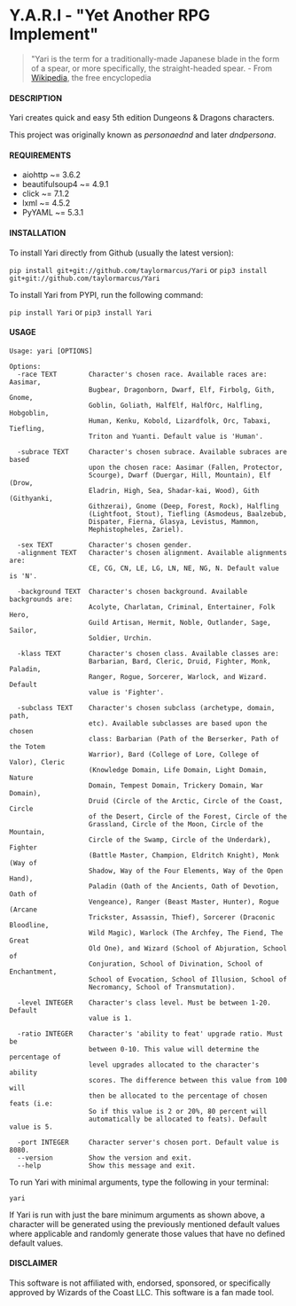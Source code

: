 # Y.A.R.I - "Yet Another RPG Implement"


> "Yari is the term for a traditionally-made Japanese blade in the form of a spear, or more specifically, the straight-headed spear. - From [Wikipedia](http://www.wikipedia.org), the free encyclopedia


#### DESCRIPTION

Yari creates quick and easy 5th edition Dungeons & Dragons characters.

This project was originally known as *personaednd* and later *dndpersona*.


#### REQUIREMENTS
  
  * aiohttp ~= 3.6.2
  * beautifulsoup4 ~= 4.9.1
  * click ~= 7.1.2
  * lxml ~= 4.5.2
  * PyYAML ~= 5.3.1


#### INSTALLATION

To install Yari directly from Github (usually the latest version):

```pip install git+git://github.com/taylormarcus/Yari``` or ```pip3 install git+git://github.com/taylormarcus/Yari```

To install Yari from PYPI, run the following command:

```pip install Yari``` or ```pip3 install Yari```


#### USAGE

```
Usage: yari [OPTIONS]

Options:
  -race TEXT        Character's chosen race. Available races are: Aasimar,
                    Bugbear, Dragonborn, Dwarf, Elf, Firbolg, Gith, Gnome,
                    Goblin, Goliath, HalfElf, HalfOrc, Halfling, Hobgoblin,
                    Human, Kenku, Kobold, Lizardfolk, Orc, Tabaxi, Tiefling,
                    Triton and Yuanti. Default value is 'Human'.

  -subrace TEXT     Character's chosen subrace. Available subraces are based
                    upon the chosen race: Aasimar (Fallen, Protector,
                    Scourge), Dwarf (Duergar, Hill, Mountain), Elf (Drow,
                    Eladrin, High, Sea, Shadar-kai, Wood), Gith (Githyanki,
                    Githzerai), Gnome (Deep, Forest, Rock), Halfling
                    (Lightfoot, Stout), Tiefling (Asmodeus, Baalzebub,
                    Dispater, Fierna, Glasya, Levistus, Mammon,
                    Mephistopheles, Zariel).

  -sex TEXT         Character's chosen gender.
  -alignment TEXT   Character's chosen alignment. Available alignments are:
                    CE, CG, CN, LE, LG, LN, NE, NG, N. Default value is 'N'.

  -background TEXT  Character's chosen background. Available backgrounds are:
                    Acolyte, Charlatan, Criminal, Entertainer, Folk Hero,
                    Guild Artisan, Hermit, Noble, Outlander, Sage, Sailor,
                    Soldier, Urchin.

  -klass TEXT       Character's chosen class. Available classes are:
                    Barbarian, Bard, Cleric, Druid, Fighter, Monk, Paladin,
                    Ranger, Rogue, Sorcerer, Warlock, and Wizard. Default
                    value is 'Fighter'.

  -subclass TEXT    Character's chosen subclass (archetype, domain, path,
                    etc). Available subclasses are based upon the chosen
                    class: Barbarian (Path of the Berserker, Path of the Totem
                    Warrior), Bard (College of Lore, College of Valor), Cleric
                    (Knowledge Domain, Life Domain, Light Domain, Nature
                    Domain, Tempest Domain, Trickery Domain, War Domain),
                    Druid (Circle of the Arctic, Circle of the Coast, Circle
                    of the Desert, Circle of the Forest, Circle of the
                    Grassland, Circle of the Moon, Circle of the Mountain,
                    Circle of the Swamp, Circle of the Underdark), Fighter
                    (Battle Master, Champion, Eldritch Knight), Monk (Way of
                    Shadow, Way of the Four Elements, Way of the Open Hand),
                    Paladin (Oath of the Ancients, Oath of Devotion, Oath of
                    Vengeance), Ranger (Beast Master, Hunter), Rogue (Arcane
                    Trickster, Assassin, Thief), Sorcerer (Draconic Bloodline,
                    Wild Magic), Warlock (The Archfey, The Fiend, The Great
                    Old One), and Wizard (School of Abjuration, School of
                    Conjuration, School of Divination, School of Enchantment,
                    School of Evocation, School of Illusion, School of
                    Necromancy, School of Transmutation).

  -level INTEGER    Character's class level. Must be between 1-20. Default
                    value is 1.

  -ratio INTEGER    Character's 'ability to feat' upgrade ratio. Must be
                    between 0-10. This value will determine the percentage of
                    level upgrades allocated to the character's ability
                    scores. The difference between this value from 100 will
                    then be allocated to the percentage of chosen feats (i.e:
                    So if this value is 2 or 20%, 80 percent will
                    automatically be allocated to feats). Default value is 5.

  -port INTEGER     Character server's chosen port. Default value is 8080.
  --version         Show the version and exit.
  --help            Show this message and exit.
```

To run Yari with minimal arguments, type the following in your terminal:

    yari

If Yari is run with just the bare minimum arguments as shown above, a character will be generated using the previously mentioned default values where applicable and randomly generate those values that have no defined default values.


#### DISCLAIMER

This software is not affiliated with, endorsed, sponsored, or specifically approved
by Wizards of the Coast LLC. This software is a fan made tool.
